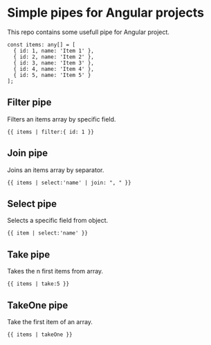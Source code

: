 # Simple pipes for Angular projects

This repo contains some usefull pipe for Angular project.

```
const items: any[] = [
  { id: 1, name: 'Item 1' },
  { id: 2, name: 'Item 2' },
  { id: 3, name: 'Item 3' },
  { id: 4, name: 'Item 4' },
  { id: 5, name: 'Item 5' }
];
```

## Filter pipe
Filters an items array by specific field. 

```
{{ items | filter:{ id: 1 }}
```

## Join pipe
Joins an items array by separator.

```
{{ items | select:'name' | join: ", " }}
```

## Select pipe
Selects a specific field from object.

```
{{ item | select:'name' }}
```

## Take pipe
Takes the n first items from array.

```
{{ items | take:5 }}
```

## TakeOne pipe
Take the first item of an array.

```
{{ items | takeOne }}
```
